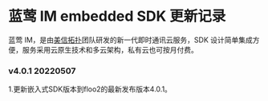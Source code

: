 # 蓝莺 IM embedded SDK 更新记录

蓝莺 IM，是由[美信拓扑](https://www.lanyingim.com/)团队研发的新一代即时通讯云服务，SDK 设计简单集成方便，服务采用云原生技术和多云架构，私有云也可按月付费。

### v4.0.1 20220507
1.更新嵌入式SDK版本到floo2的最新发布版本4.0.1。